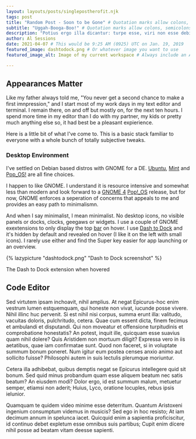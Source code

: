 ```yaml
---
layout: layouts/posts/singlepostherofit.njk
tags: post
title: "Random Post - Soon to be Gone" # Quotation marks allow colons, semicolons, etc.
subtitle: "Uggah-Booga-Boo!" # Quotation marks allow colons, semicolons, etc.
description: "Potius ergo illa dicantur: turpe esse, viri non esse debilitari dolore, frangi, succumbere. Quo invento omnis ab eo quasi capite de summo bono et malo disputatio ducitur." # Quotation marks allow colons, semicolons, etc.
author: Al Sessions
date: 2021-04-07 # This would be 9:25 AM (0925) UTC on Jan. 19, 2019
featured_image: dashtodock.png # Or whatever image you want to use
featured_image_alt: Image of my current workspace # Always include an ALT tag for accessibility

---
```

## Appearances Matter

Like my father always told me, "You never get a second chance to make a first imnpression," and I start most of my work days in my text editor and terminal. I remain there, on and off but mostly on, for the next ten hours. I spend more time in my editor than I do with my partner, my kids or pretty much anything else so, it had best be a pleasant expierience.

Here is a little bit of what I've come to. This is a basic stack familiar to everyone with a whole bunch of totally subjective tweaks. 

### Desktop Environment

I've settled on Debian based distros with GNOME for a DE. [Ubuntu](https://ubuntu.com), [Mint](https://linuxmint.com) and [Pop_OS!](https://pop.system76.com/) are all fine choices. 

I happen to like GNOME. I understand it is resource intensive and somewhat less than modern and look forward to a [GNOME 4](https://www.gnome.org/) [Pop!_OS](https://support.system76.com/articles/roadmap/) release, but for now, GNOME enforces a seperation of concerns that appeals to me and provides an easy path to minimalismn.

And when I say minimalist, I mean minimalist. No desktop icons, no visible panels or docks, clocks, geegaws or widgets. I use a couple of GNOME exextensions to only display the top [bar](https://extensions.gnome.org/extension/545/hide-top-bar/) on hover. I use [Dash to Dock](https://extensions.gnome.org/extension/307/dash-to-dock/) and it's hidden by default and revealed on hover (I like it on the left with small icons). I rarely use either and find the Super key easier for app launching or an overview.

{% lazypicture "dashtodock.png" "Dash to Dock screenshot" %}
<div class="lazypicturecaption">The Dash to Dock extension when hovered</div>


## Code Editor





Sed virtutem ipsam inchoavit, nihil amplius. At negat Epicurus-hoc enim vestrum lumen estquemquam, qui honeste non vivat, iucunde posse vivere. Nihil illinc huc pervenit. Si est nihil nisi corpus, summa erunt illa: valitudo, vacuitas doloris, pulchritudo, cetera. Quae cum essent dicta, finem fecimus et ambulandi et disputandi. Qui non moveatur et offensione turpitudinis et comprobatione honestatis? An potest, inquit ille, quicquam esse suavius quam nihil dolere? Quis Aristidem non mortuum diligit? Expressa vero in iis aetatibus, quae iam confirmatae sunt. Quod non faceret, si in voluptate summum bonum poneret. Num igitur eum postea censes anxio animo aut sollicito fuisse? Philosophi autem in suis lectulis plerumque moriuntur. 



Cetera illa adhibebat, quibus demptis negat se Epicurus intellegere quid sit bonum. Sed quid minus probandum quam esse aliquem beatum nec satis beatum? An eiusdem modi? Dolor ergo, id est summum malum, metuetur semper, etiamsi non aderit; Huius, Lyco, oratione locuples, rebus ipsis ielunior. 

Quamquam te quidem video minime esse deterritum. Quantum Aristoxeni ingenium consumptum videmus in musicis? Sed ego in hoc resisto; At iam decimum annum in spelunca iacet. Quicquid enim a sapientia proficiscitur, id continuo debet expletum esse omnibus suis partibus; Cupit enim dícere nihil posse ad beatam vitam deesse sapienti. 
















